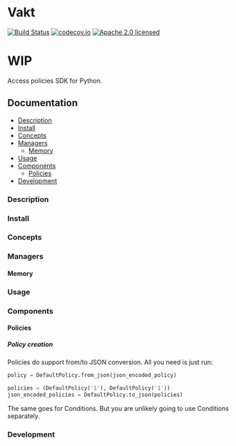 # Vakt

[![Build Status](https://travis-ci.org/kolotaev/vakt.svg?branch=master)](https://travis-ci.org/kolotaev/vakt)
[![codecov.io](https://codecov.io/github/kolotaev/vakt/coverage.svg?branch=master)](https://codecov.io/github/kolotaev/vakt?branch=master)
[![Apache 2.0 licensed](https://img.shields.io/badge/License-Apache%202.0-yellow.svg)](https://raw.githubusercontent.com/kolotaev/vakt/master/LICENSE)

# WIP

Access policies SDK for Python.

## Documentation

- [Description](#description)
- [Install](#install)
- [Concepts](#concepts)
- [Managers](#managers)
    - [Memory](#memory)
- [Usage](#usage)
- [Components](#components)
	- [Policies](#policies)
- [Development](#development)


### Description

### Install

### Concepts

### Managers

#### Memory

### Usage

### Components

#### Policies

##### Policy creation

Policies do support from/to JSON conversion.
All you need is just run:
```python
policy = DefaultPolicy.from_json(json_encoded_policy)

policies = (DefaultPolicy('1'), DefaultPolicy('1'))
json_encoded_policies = DefaultPolicy.to_json(policies)
```

The same goes for Conditions. But you are unlikely going to use Conditions separately.


### Development
